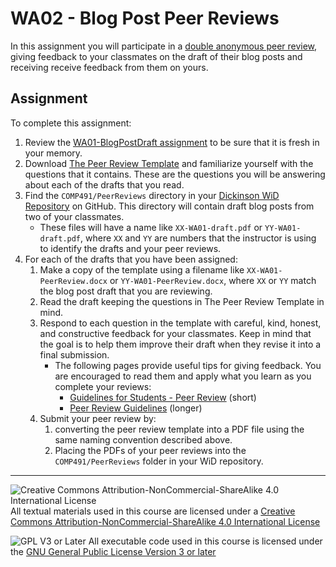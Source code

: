 # WA02 - Blog Post Peer Reviews

In this assignment you will participate in a [double anonymous peer review](https://blogs.lse.ac.uk/impactofsocialsciences/2023/09/28/double-anonymous-review-is-an-effective-way-of-combating-status-bias-in-scholarly-publishing/), giving feedback to your classmates on the draft of their blog posts and receiving receive feedback from them on yours.

## Assignment

To complete this assignment:
1. Review the [WA01-BlogPostDraft assignment](./WA01-BlogPostDraft.md) to be sure that it is fresh in your memory.
2. Download [The Peer Review Template](./materials/WA02-PeerReviewTemplate.docx) and familiarize yourself with the questions that it contains.  These are the questions you will be answering about each of the drafts that you read.
3. Find the `COMP491/PeerReviews` directory in your [Dickinson WiD Repository](https://github.com/Dickinson-COMP-WiD) on GitHub. This directory will contain draft blog posts from two of your classmates.
   - These files will have a name like `XX-WA01-draft.pdf` or `YY-WA01-draft.pdf`, where `XX` and `YY` are numbers that the instructor is using to identify the drafts and your peer reviews.
4. For each of the drafts that you have been assigned:
   1. Make a copy of the template using a filename like `XX-WA01-PeerReview.docx` or `YY-WA01-PeerReview.docx`, where `XX` or `YY` match the blog post draft that you are reviewing.
   2. Read the draft keeping the questions in The Peer Review Template in mind.
   3. Respond to each question in the template with careful, kind, honest, and constructive feedback for your classmates. Keep in mind that the goal is to help them improve their draft when they revise it into a final submission.
      - The following pages provide useful tips for giving feedback.  You are encouraged to read them and apply what you learn as you complete your reviews:
        - [Guidelines for Students - Peer Review](https://serc.carleton.edu/sp/library/peerreview/tips.html) (short)
        - [Peer Review Guidelines](https://www.iup.edu/liberal/files/for_faculty_and_staff/workshops/julie_reynolds-nsm/peer-review-guidelines.pdf) (longer)
   4. Submit your peer review by:
      1. converting the peer review template into a PDF file using the same naming convention described above.
      2. Placing the PDFs of your peer reviews into the `COMP491/PeerReviews` folder in your WiD repository. 

---

![Creative Commons Attribution-NonCommercial-ShareAlike 4.0 International License](https://i.creativecommons.org/l/by-nc-sa/4.0/88x31.png "Creative Commons Attribution-NonCommercial-ShareAlike 4.0 International License") All textual materials used in this course are licensed under a [Creative Commons Attribution-NonCommercial-ShareAlike 4.0 International License](http://creativecommons.org/licenses/by-nc-sa/4.0/)

![GPL V3 or Later](https://www.gnu.org/graphics/gplv3-or-later-sm.png "GPL V3 or later") All executable code used in this course is licensed under the [GNU General Public License Version 3 or later](https://www.gnu.org/licenses/gpl.txt)
